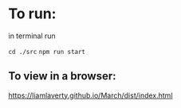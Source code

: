 # To run:
in terminal run

`cd ./src`
`npm run start`

##  To view in a browser:
https://liamlaverty.github.io/March/dist/index.html
